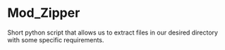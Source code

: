 # Mod_Zipper

Short python script that allows us to extract files in our desired directory with some specific requirements.
